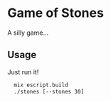 # Game of Stones

A silly game...   

## Usage

Just run it!

```bash
  mix escript.build
  ./stones [--stones 30]
```